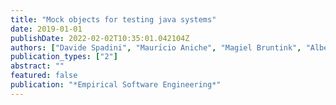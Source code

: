 ```yaml
---
title: "Mock objects for testing java systems"
date: 2019-01-01
publishDate: 2022-02-02T10:35:01.042104Z
authors: ["Davide Spadini", "Maurı́cio Aniche", "Magiel Bruntink", "Alberto Bacchelli"]
publication_types: ["2"]
abstract: ""
featured: false
publication: "*Empirical Software Engineering*"
---
```


